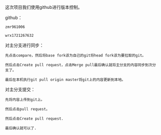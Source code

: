 这次项目我们使用github进行版本控制。

github：
	
	zmr961006
	
	wrx1721267632



对主分支进行同步：
	
	先点击compare，然后将base fork该为自己的git将head fork该为要拉取的git。
	
	然后点击Create pull request，点击Merge pull最后确认就将主分支的内容同步到次分支了。
	
	最后在本机执行git pull origin master将git上的内容更新到本地。


对主分支提交：
	
	先将内容上传到git上。
	
	然后点击pull request。
    
	然后点击Create pull request.
	
	最后确认就可以了.
